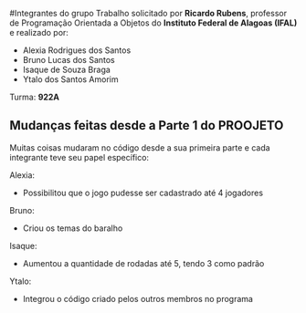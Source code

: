 #Integrantes do grupo
Trabalho solicitado por **Ricardo Rubens**, professor de Programação Orientada a Objetos do **Instituto Federal de Alagoas (IFAL)** e realizado por: 

- Alexia Rodrigues dos Santos
- Bruno Lucas dos Santos
- Isaque de Souza Braga
- Ytalo dos Santos Amorim

Turma: **922A**

## Mudanças feitas desde a Parte 1 do PROOJETO
Muitas coisas mudaram no código desde a sua primeira parte e cada integrante teve seu papel específico:

Alexia:

- Possibilitou que o jogo pudesse ser cadastrado até 4 jogadores

Bruno:

- Criou os temas do baralho

Isaque:

- Aumentou a quantidade de rodadas até 5, tendo 3 como padrão

Ytalo:

- Integrou o código criado pelos outros membros no programa